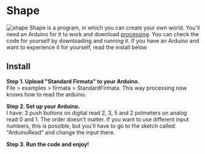 # Shape
![shape]()
Shape is a program, in which you can create your own world. You'll need an Arduino for it to work and download [processing](https://processing.org/). You can check the code for yourself by downloading and running it. If you have an Arduino and want to experience it for yourself, read the install below


## Install
**Step 1. Upload "Standard Firmata" to your Arduino.**<br/>
File > examples > firmata > StandardFirmata. This way processing now knows how to read the arduino.
  
**Step 2. Set up your Arduino.**<br/>
I have: 3 push buttons on digital read 2, 3, 5 and 2 potmeters on analog read 0 and 1. The order doesn't matter. If you want to use different input numbers, this is possible, but you'll have to go to the sketch called: "ArduinoRead" and change the input there.

**Step 3. Run the code and enjoy!**
